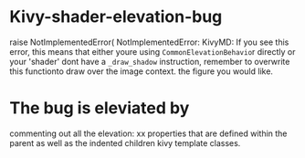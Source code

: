 # Kivy-shader-elevation-bug
 raise NotImplementedError(  NotImplementedError: KivyMD:  If you see this error, this means that either youre using `CommonElevationBehavio`r directly or your 'shader' dont have a `_draw_shadow` instruction, remember to overwrite this functionto draw over the image context. the figure you would like.

# The bug is eleviated by 
commenting out all the elevation: xx properties that are defined within the parent as well as the indented children kivy template classes.
